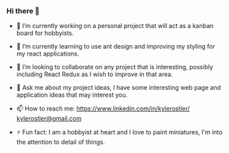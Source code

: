 ### Hi there 👋


- 🔭 I’m currently working on a personal project that will act as a kanban board for hobbyists.

- 🌱 I’m currently learning to use ant design and improving my styling for my react applications.

- 👯 I’m looking to collaborate on any project that is interesting, possibly including React Redux as I wish to improve in that area.

- 💬 Ask me about my project ideas, I have some interesting web page and application ideas that may interest you.

- 📫 How to reach me: 
https://www.linkedin.com/in/kylerostler/ 
kylerostler@gmail.com

- ⚡ Fun fact: I am a hobbyist at heart and I love to paint miniatures, I'm into the attention to detail of things.
